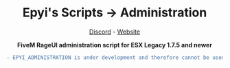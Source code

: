 <h1 align='center'>Epyi's Scripts → Administration</a></h1>
<p align='center'><a href='https://discord.gg/VyRPheG6Es'>Discord</a> - <a href='#'>Website</a></b></h5>

<p align='center'><b>FiveM RageUI administration script for ESX Legacy 1.7.5 and newer</b></p>

```diff
- EPYI_ADMINISTRATION is under development and therefore cannot be used at this time. The official and stable versions are given as a release.
```
